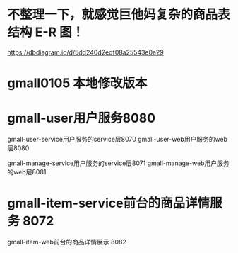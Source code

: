 
# 不整理一下，就感觉巨他妈复杂的商品表结构 E-R 图！
https://dbdiagram.io/d/5dd240d2edf08a25543e0a29

# gmall0105 本地修改版本
# gmall-user用户服务8080
gmall-user-service用户服务的service层8070
gmall-user-web用户服务的web层8080

gmall-manage-service用户服务的service层8071
gmall-manage-web用户服务的web层8081

# gmall-item-service前台的商品详情服务 8072
gmall-item-web前台的商品详情展示 8082


